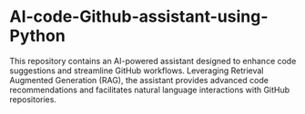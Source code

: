 # AI-code-Github-assistant-using-Python
This repository contains an AI-powered assistant designed to enhance code suggestions and streamline GitHub workflows. Leveraging Retrieval Augmented Generation (RAG), the assistant provides advanced code recommendations and facilitates natural language interactions with GitHub repositories.
